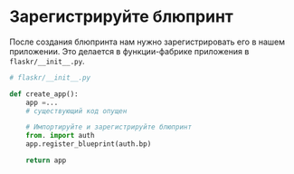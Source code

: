 # Зарегистрируйте блюпринт

После создания блюпринта нам нужно зарегистрировать его в нашем приложении. Это делается в функции-фабрике приложения в `flaskr/__init__.py`.

```python
# flaskr/__init__.py

def create_app():
    app =...
    # существующий код опущен

    # Импортируйте и зарегистрируйте блюпринт
    from. import auth
    app.register_blueprint(auth.bp)

    return app
```
